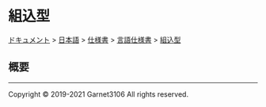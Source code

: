 # 組込型

[ドキュメント](../../../../index.md) > [日本語](../../../index.md) > [仕様書](../../index.md) > [言語仕様書](../index.md) > [組込型](./index.md)

## 概要

---

Copyright © 2019-2021 Garnet3106 All rights reserved.
